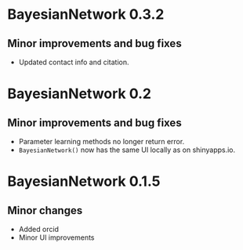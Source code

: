 # BayesianNetwork 0.3.2

## Minor improvements and bug fixes

* Updated contact info and citation.

# BayesianNetwork 0.2

## Minor improvements and bug fixes

* Parameter learning methods no longer return error.
* `BayesianNetwork()` now has the same UI locally as on shinyapps.io.

# BayesianNetwork 0.1.5

## Minor changes
* Added orcid
* Minor UI improvements

